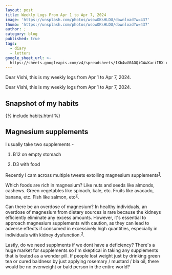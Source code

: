```yaml
---
layout: post
title: Weekly Logs From Apr 1 to Apr 7, 2024
image: 'https://unsplash.com/photos/wsowOKsHLDU/download?w=437'
thumb: 'https://unsplash.com/photos/wsowOKsHLDU/download?w=437'
author: ;
category: blog
published: true
tags:
  - diary
  - letters
google_sheet_url: >-
  https://sheets.googleapis.com/v4/spreadsheets/1Xb4wV0AOQiGWwXaciIBX-rkFebzg8DlAcRcClshyAnA/values/Habits!A132:T145?alt=json&key=AIzaSyCgYRKf_apK3TUSYGO9WhQ5dN-ukY4H0gw
---
```



Dear Vishi, this is my weekly logs from Apr 1 to Apr 7, 2024.<!-- truncate_here -->

Dear Vishi, this is my weekly logs from Apr 1 to Apr 7, 2024.

## Snapshot of my habits

{% include habits.html %}

## Magnesium supplements

I usually take two supplements - 

1. B12 on empty stomach

2. D3 with food

Recently I cam across multiple tweets extolling magnesium supplements<sup id='fnref:1'><a href='#fn:1' rel='footnote'>1</a></sup>.

Which foods are rich in magnesium? Like nuts and seeds like almonds, cashews. Green vegetables like spinach, kale, etc. Fruits like avacado, banana, etc. Fish like salmon, etc<sup id='fnref:2'><a href='#fn:2' rel='footnote'>2</a></sup>.

Can there be an overdose of magnesium? In healthy individuals, an overdose of magnesium from dietary sources is rare because the kidneys efficiently eliminate any excess amounts. However, it's essential to approach magnesium supplements with caution, as they can lead to adverse effects if consumed in excessively high quantities, especially in individuals with kidney dysfunction.<sup id='fnref:3'><a href='#fn:3' rel='footnote'>3</a></sup>.

Lastly, do we need supplments if we dont have a deficiency? There's a huge market for supplements so I'm skeptical in taking any supplements that is touted as a wonder pill. If people lost weight just by drinking green tea or cured baldness by just applying rosemary / mustard / bla oil, there would be no overweight or bald person in the entire world?